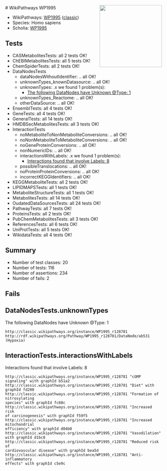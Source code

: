 <img style="float: right; width: 200px" src="https://upload.wikimedia.org/wikipedia/commons/thumb/8/83/Wplogo_with_text_500.png/640px-Wplogo_with_text_500.png" />
# WikiPathways WP1995

* WikiPathways: [WP1995](https://wikipathways.org/pathways/WP1995) ([classic](https://classic.wikipathways.org/instance/WP1995))
* Species: Homo sapiens
* Scholia: [WP1995](https://scholia.toolforge.org/wikipathways/WP1995)
## Tests
* CASMetabolitesTests: all 2 tests OK!
* ChEBIMetabolitesTests: all 5 tests OK!
* ChemSpiderTests: all 2 tests OK!
* DataNodesTests
    * dataNodesWithoutIdentifier: .. all OK!
    * unknownTypes_knownDatasource: .. all OK!
    * unknownTypes: .x we found 1 problem(s):
        * [The following DataNodes have Unknown @Type: 1](#839973df)
    * unknownTypes_Reactome: .. all OK!
    * otherDataSource: .. all OK!
* EnsemblTests: all 4 tests OK!
* GeneTests: all 4 tests OK!
* GeneralTests: all 14 tests OK!
* HMDBSecMetabolitesTests: all 3 tests OK!
* InteractionTests
    * noMetaboliteToNonMetaboliteConversions: .. all OK!
    * noNonMetaboliteToMetaboliteConversions: .. all OK!
    * noGeneProteinConversions: .. all OK!
    * nonNumericIDs: .. all OK!
    * interactionsWithLabels: .x we found 1 problem(s):
        * [Interactions found that involve Labels: 8](#630d267f)
    * possibleTranslocations: .. all OK!
    * noProteinProteinConversions: .. all OK!
    * incorrectKEGGIdentifiers: .. all OK!
* KEGGMetaboliteTests: all 2 tests OK!
* LIPIDMAPSTests: all 1 tests OK!
* MetaboliteStructureTests: all 1 tests OK!
* MetabolitesTests: all 14 tests OK!
* OudatedDataSourcesTests: all 24 tests OK!
* PathwayTests: all 7 tests OK!
* ProteinsTests: all 2 tests OK!
* PubChemMetabolitesTests: all 3 tests OK!
* ReferencesTests: all 6 tests OK!
* UniProtTests: all 5 tests OK!
* WikidataTests: all 4 tests OK!


## Summary

* Number of test classes: 20
* Number of tests: 116
* Number of assertions: 234
* Number of fails: 2

## Fails

<a name="839973df" />

## DataNodesTests.unknownTypes

The following DataNodes have Unknown @Type: 1
```
http://classic.wikipathways.org/instance/WP1995_r128781 http://rdf.wikipathways.org/Pathway/WP1995_r128781/DataNode/ab531 (Hypoxia)
```

<a name="630d267f" />

## InteractionTests.interactionsWithLabels

Interactions found that involve Labels: 8
```
http://classic.wikipathways.org/instance/WP1995_r128781 "cGMP
signaling" with graphId b51a2
http://classic.wikipathways.org/instance/WP1995_r128781 "Diet" with graphId fd200
http://classic.wikipathways.org/instance/WP1995_r128781 "Formation of
nitrosylating
species" with graphId fc60c
http://classic.wikipathways.org/instance/WP1995_r128781 "Increased risk
of carcinogenesis" with graphId f59f5
http://classic.wikipathways.org/instance/WP1995_r128781 "Increased
mitochondrial
efficiency" with graphId d04b0
http://classic.wikipathways.org/instance/WP1995_r128781 "Vasodilation" with graphId d1bc8
http://classic.wikipathways.org/instance/WP1995_r128781 "Reduced risk of
cardiovascular disease" with graphId bea5d
http://classic.wikipathways.org/instance/WP1995_r128781 "Anti-inflammatory
effects" with graphId c5e9c
```

